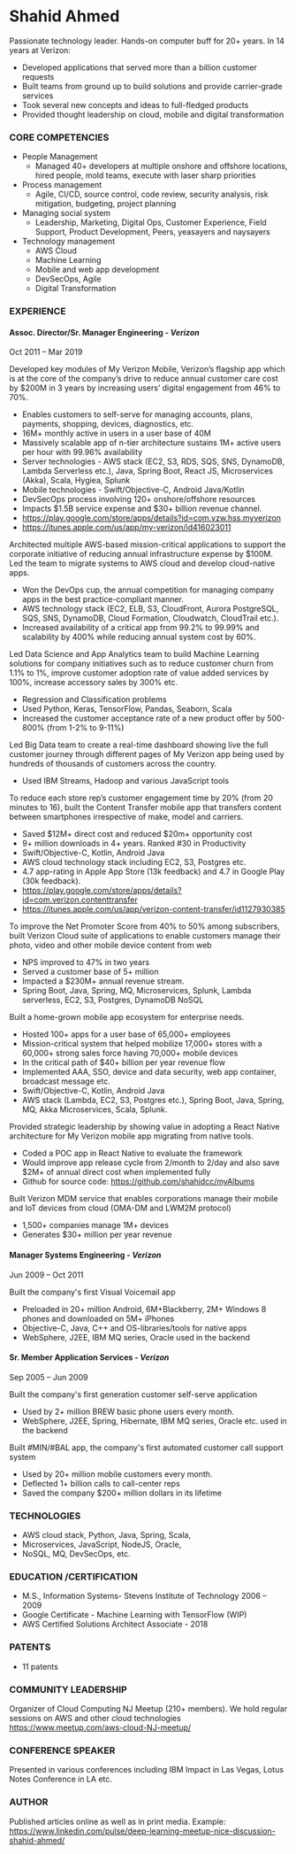 # Shahid Ahmed
Passionate technology leader. Hands-on computer buff for 20+ years. In 14 years at Verizon:
- Developed applications that served more than a billion customer requests
- Built teams from ground up to build solutions and provide carrier-grade services
- Took several new concepts and ideas to full-fledged products
- Provided thought leadership on cloud, mobile and digital transformation 

### CORE COMPETENCIES 
- People Management 
  - Managed 40+ developers at multiple onshore and offshore locations, hired people, mold teams, execute with laser sharp priorities  
- Process management 
  - Agile, CI/CD, source control, code review, security analysis, risk mitigation, budgeting, project planning  
- Managing social system 
  - Leadership, Marketing, Digital Ops, Customer Experience, Field Support, Product Development, Peers, yeasayers and naysayers 
- Technology management
  - AWS Cloud
  - Machine Learning  
  - Mobile and web app development
  - DevSecOps, Agile 
  - Digital Transformation

### EXPERIENCE 
#### Assoc. Director/Sr. Manager Engineering - _Verizon_ 
Oct 2011 – Mar 2019 

Developed key modules of My Verizon Mobile, Verizon’s flagship app which is at the core of the company’s drive to reduce annual customer care cost by $200M in 3 years by increasing users’ digital engagement from 46% to 70%.
- Enables customers to self-serve for managing accounts, plans, payments, shopping, devices, diagnostics, etc.  
- 16M+ monthly active in users in a user base of 40M
- Massively scalable app of n-tier architecture sustains 1M+ active users per hour with 99.96% availability
- Server technologies - AWS stack (EC2, S3, RDS, SQS, SNS, DynamoDB, Lambda Serverless etc.), Java, Spring Boot, React JS, Microservices (Akka), Scala, Hygiea, Splunk 
- Mobile technologies - Swift/Objective-C, Android Java/Kotlin
- DevSecOps process involving 120+ onshore/offshore resources 
- Impacts $1.5B service expense and $30+ billion revenue channel.
- https://play.google.com/store/apps/details?id=com.vzw.hss.myverizon
- https://itunes.apple.com/us/app/my-verizon/id416023011

Architected multiple AWS-based mission-critical applications to support the corporate initiative of reducing annual infrastructure expense by $100M.  Led the team to migrate systems to AWS cloud and develop cloud-native apps.
- Won the DevOps cup, the annual competition for managing company apps in the best practice-compliant manner. 
- AWS technology stack (EC2, ELB, S3, CloudFront, Aurora PostgreSQL, SQS, SNS, DynamoDB, Cloud Formation, Cloudwatch, CloudTrail etc.).
- Increased availability of a critical app from 99.2% to 99.99% and scalability by 400% while reducing annual system cost by 60%.

Led Data Science and App Analytics team to build Machine Learning solutions for company initiatives such as to reduce customer churn from 1.1% to 1%, improve customer adoption rate of value added services by 100%, increase accessory sales by 300% etc. 
- Regression and Classification problems 
- Used Python, Keras, TensorFlow, Pandas, Seaborn, Scala 
- Increased the customer acceptance rate of a new product offer by 500-800% (from 1-2% to 9-11%)

Led Big Data team to create a real-time dashboard showing live the full customer journey through different pages of My Verizon app being used by hundreds of thousands of customers across the country.
- Used IBM Streams, Hadoop and various JavaScript tools

To reduce each store rep’s customer engagement time by 20% (from 20 minutes to 16), built the Content Transfer mobile app that transfers content between smartphones irrespective of make, model and carriers.
- Saved $12M+ direct cost and reduced $20m+ opportunity cost
- 9+ million downloads in 4+ years. Ranked #30 in Productivity
- Swift/Objective-C, Kotlin, Android Java
- AWS cloud technology stack including EC2, S3, Postgres etc. 
- 4.7 app-rating in Apple App Store (13k feedback) and 4.7 in Google Play (30k feedback).
- https://play.google.com/store/apps/details?id=com.verizon.contenttransfer
- https://itunes.apple.com/us/app/verizon-content-transfer/id1127930385

To improve the Net Promoter Score from 40% to 50% among subscribers, built Verizon Cloud suite of applications to enable customers manage their photo, video and other mobile device content from web
- NPS improved to 47% in two years 
- Served a customer base of 5+ million 
- Impacted a $230M+ annual revenue stream.
- Spring Boot, Java, Spring, MQ, Microservices, Splunk, Lambda serverless, EC2, S3, Postgres, DynamoDB NoSQL

Built a home-grown mobile app ecosystem for enterprise needs. 
- Hosted 100+ apps for a user base of 65,000+ employees
- Mission-critical system that helped mobilize 17,000+ stores with a 60,000+ strong sales force having 70,000+ mobile devices 
- In the critical path of $40+ billion per year revenue flow
- Implemented AAA, SSO, device and data security, web app container, broadcast message etc. 
- Swift/Objective-C, Kotlin, Android Java
- AWS stack (Lambda, EC2, S3, Postgres etc.), Spring Boot, Java, Spring, MQ, Akka Microservices, Scala, Splunk.

Provided strategic leadership by showing value in adopting a React Native architecture for My Verizon mobile app migrating from native tools. 
- Coded a POC app in React Native to evaluate the framework 
- Would improve app release cycle from 2/month to 2/day and also save $2M+ of annual direct cost when implemented fully
- Github for source code: https://github.com/shahidcc/myAlbums

Built Verizon MDM service that enables corporations  manage their mobile and IoT devices from cloud (OMA-DM and LWM2M protocol) 
- 1,500+ companies manage 1M+ devices 
- Generates $30+ million per year revenue 


#### Manager Systems Engineering - _Verizon_ 
Jun 2009 – Oct 2011

Built the company's first Visual Voicemail app 
- Preloaded in 20+ million Android, 6M+Blackberry, 2M+ Windows 8 phones and downloaded on 5M+ iPhones
- Objective-C, Java, C++ and OS-libraries/tools for native apps 
- WebSphere, J2EE, IBM MQ series, Oracle used in the backend


#### Sr. Member Application Services - _Verizon_ 
Sep 2005 – Jun 2009

Built the company's first generation customer self-serve application 
- Used by  2+ million BREW basic phone users every month.
- WebSphere, J2EE, Spring, Hibernate, IBM MQ series, Oracle etc. used in the backend

Built #MIN/#BAL app, the company's first automated customer call support system 
- Used by 20+ million mobile customers every month. 
- Deflected 1+ billion calls to call-center reps  
- Saved the company $200+  million dollars in its lifetime

### TECHNOLOGIES 

- AWS cloud stack, Python, Java, Spring, Scala, 
- Microservices, JavaScript, NodeJS, Oracle,  
- NoSQL, MQ, DevSecOps, etc. 


### EDUCATION /CERTIFICATION 
- M.S., Information Systems- Stevens Institute of Technology 2006 – 2009
- Google Certificate - Machine Learning with TensorFlow (WIP) 
- AWS Certified Solutions Architect Associate - 2018 

### PATENTS 
- 11 patents 

### COMMUNITY LEADERSHIP 
Organizer of Cloud Computing NJ Meetup (210+ members). We hold regular sessions on AWS and other cloud technologies
https://www.meetup.com/aws-cloud-NJ-meetup/
 

### CONFERENCE SPEAKER 
Presented in various conferences including IBM Impact in Las Vegas, Lotus Notes Conference in LA etc.

### AUTHOR 
Published articles online as well as in print media. Example: 
https://www.linkedin.com/pulse/deep-learning-meetup-nice-discussion-shahid-ahmed/
